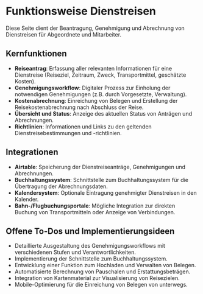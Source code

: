 # Funktionsweise Dienstreisen

Diese Seite dient der Beantragung, Genehmigung und Abrechnung von Dienstreisen für Abgeordnete und Mitarbeiter.

## Kernfunktionen

- **Reiseantrag**: Erfassung aller relevanten Informationen für eine Dienstreise (Reiseziel, Zeitraum, Zweck, Transportmittel, geschätzte Kosten).
- **Genehmigungsworkflow**: Digitaler Prozess zur Einholung der notwendigen Genehmigungen (z.B. durch Vorgesetzte, Verwaltung).
- **Kostenabrechnung**: Einreichung von Belegen und Erstellung der Reisekostenabrechnung nach Abschluss der Reise.
- **Übersicht und Status**: Anzeige des aktuellen Status von Anträgen und Abrechnungen.
- **Richtlinien**: Informationen und Links zu den geltenden Dienstreisebestimmungen und -richtlinien.

## Integrationen

- **Airtable**: Speicherung der Dienstreiseanträge, Genehmigungen und Abrechnungen.
- **Buchhaltungssystem**: Schnittstelle zum Buchhaltungssystem für die Übertragung der Abrechnungsdaten.
- **Kalendersystem**: Optionale Eintragung genehmigter Dienstreisen in den Kalender.
- **Bahn-/Flugbuchungsportale**: Mögliche Integration zur direkten Buchung von Transportmitteln oder Anzeige von Verbindungen.

## Offene To-Dos und Implementierungsideen

- Detaillierte Ausgestaltung des Genehmigungsworkflows mit verschiedenen Stufen und Verantwortlichkeiten.
- Implementierung der Schnittstelle zum Buchhaltungssystem.
- Entwicklung einer Funktion zum Hochladen und Verwalten von Belegen.
- Automatisierte Berechnung von Pauschalen und Erstattungsbeträgen.
- Integration von Kartenmaterial zur Visualisierung von Reisezielen.
- Mobile-Optimierung für die Einreichung von Belegen von unterwegs. 